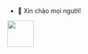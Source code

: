 - 👋 Xin chào mọi người!
<img src="https://media.giphy.com/media/3o7aCTfyhYawdOXcFW/giphy.gif" width="60" height="60" />
